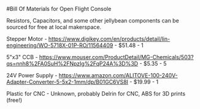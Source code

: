 #Bill Of Materials for Open Flight Console

Resistors, Capacitors, and some other jellybean components can be sourced for free at local makerspace.

Stepper Motor - https://www.digikey.com/en/products/detail/lin-engineering/WO-5718X-01P-RO/11564409 - $51.48 - 1

5"x3" CCB - https://www.mouser.com/ProductDetail/MG-Chemicals/503?qs=nnh8%2FA0SuH%2FNpzIg%2FqP24A%3D%3D - $5.35 - 5

24V Power Supply - https://www.amazon.com/ALITOVE-100-240V-Adapter-Converter-5-5x2-1mm/dp/B01GC6VS8I - $19.99 - 1

Plastic for CNC - Unknown, probably Delrin for CNC, ABS for 3D prints (free!)


